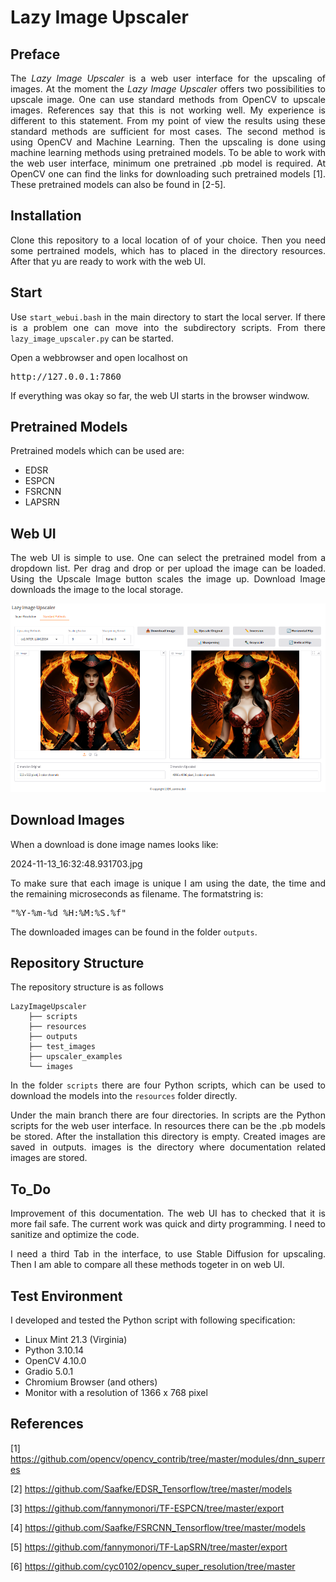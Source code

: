 # Lazy Image Upscaler

## Preface

<p align="justify">The <i>Lazy Image Upscaler</i> is a web user interface for the upscaling 
of images. At the moment the <i>Lazy Image Upscaler</i> offers two possibilities to upscale
image. One can use standard methods from OpenCV to upscale images. References say that this
is not working well. My experience is different to this statement. From my point of view the
results using these standard methods are sufficient for most cases. The second method is using
OpenCV and Machine Learning. Then the upscaling is done using machine learning methods using
pretrained models. To be able to work with the web user interface, minimum one pretrained 
.pb model is required. At OpenCV one can find the links for downloading such pretrained models
[1]. These pretrained models can also be found in [2-5]. </p>

## Installation

<p align="justify">Clone this repository to a local location of of your choice. Then you need some pertrained models, which has to placed in the directory resources. After that yu are ready to work with the web UI.</p>

## Start

<p align="justify">Use <code>start_webui.bash</code> in the main directory to start the local server. If there is a problem one can move into the subdirectory 
scripts. From there <code>lazy_image_upscaler.py</code> can be started.</p>

<p align="justify">Open a webbrowser and open localhost on</p>

<pre>http://127.0.0.1:7860</pre>

<p align="justify">If everything was okay so far, the web UI starts in the browser windwow.<p align="justify">

## Pretrained Models

<p align="justify">Pretrained models which can be used are:<p align="justify">

* EDSR
* ESPCN
* FSRCNN
* LAPSRN

## Web UI

<p align="justify">The web UI is simple to use. One can select the pretrained model from a dropdown list. Per drag and drop or per upload the image can be loaded. Using the Upscale Image button scales the image up. Download Image downloads the image to the local storage.</p>

<a target="_blank" href=""><img src="./images/lazyimageupscaler.png" alt="button panel"></a>

## Download Images

<p align="justify">When a download is done image names looks like:</p>

2024-11-13_16:32:48.931703.jpg

<p align="justify">To make sure that each image is unique I am using the date, the time and the remaining microseconds as filename. The formatstring is:</p>

<pre>"%Y-%m-%d_%H:%M:%S.%f"</pre>

<p align="justify">The downloaded images can be found in the folder <code>outputs</code>.</p>

## Repository Structure

The repository structure is as follows

```
LazyImageUpscaler
    ├── scripts
    ├── resources
    ├── outputs
    ├── test_images
    ├── upscaler_examples
    └── images
```

<p align="justify">In the folder <code>scripts</code> there are four Python scripts, which can be used to download the models into the <code>resources</code> folder directly.</p>

<p align="justify">Under the main branch there are four directories. In scripts are the Python scripts for the web user interface. In resources there can be the .pb models be stored. After the installation this directory is empty. Created images are saved in outputs. images is the directory where documentation related images are stored.</p>

## To_Do 

<p align="justify">Improvement of this documentation. The web UI has to checked that it is more fail safe. The current work was quick and dirty programming. I need to sanitize and optimize the code.</p>

<p align="justify">I need a third Tab in the interface, to use Stable Diffusion for upscaling. Then I am able to compare all these methods togeter in on web UI.</p>

## Test Environment

<p align="justify">I developed and tested the Python script with following specification:</p>

* Linux Mint 21.3 (Virginia)
* Python 3.10.14
* OpenCV 4.10.0
* Gradio 5.0.1
* Chromium Browser (and others)
* Monitor with a resolution of 1366 x 768 pixel

## References

[1] https://github.com/opencv/opencv_contrib/tree/master/modules/dnn_superres

[2] https://github.com/Saafke/EDSR_Tensorflow/tree/master/models

[3] https://github.com/fannymonori/TF-ESPCN/tree/master/export

[4] https://github.com/Saafke/FSRCNN_Tensorflow/tree/master/models

[5] https://github.com/fannymonori/TF-LapSRN/tree/master/export

[6] https://github.com/cyc0102/opencv_super_resolution/tree/master
